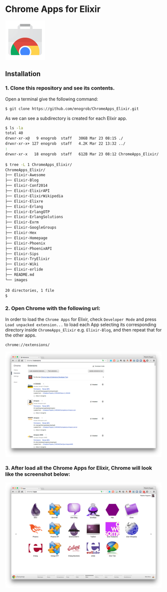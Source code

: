# Chrome Apps for Elixir

![Chrome Apps logo](images/chrome_apps.png)

## Installation

### 1. Clone this repository and see its contents.
Open a terminal give the following command:

```bash
$ git clone https://github.com/enogrob/ChromeApps_Elixir.git
```

As we can see a subdirectory is created for each Elixir app.

```bash
$ ls -la
total 40
drwxr-xr-x@   9 enogrob  staff   306B Mar 23 08:15 ./
drwxr-xr-x+ 127 enogrob  staff   4.2K Mar 22 13:32 ../
:
drwxr-xr-x   18 enogrob  staff   612B Mar 23 08:12 ChromeApps_Elixir/

$ tree -L 1 ChromeApps_Elixir/
ChromeApps_Elixir/
├── Elixir-Awesome
├── Elixir-Blog
├── Elixir-Conf2014
├── Elixir-ElixirAPI
├── Elixir-ElixirWikipedia
├── Elixir-Elixre
├── Elixir-Erlang
├── Elixir-ErlangOTP
├── Elixir-ErlangSolutions
├── Elixir-Exrm
├── Elixir-GoogleGroups
├── Elixir-Hex
├── Elixir-Homepage
├── Elixir-Phoenix
├── Elixir-PhoenixAPI
├── Elixir-Sips
├── Elixir-TryElixir
├── Elixir-Wiki
├── Elixir-erlide
├── README.md
└── images

20 directories, 1 file
$
```

### 2. Open Chrome with the following url:
In order to load the `Chrome Apps` for Elixir, check `Developer Mode` and press `Load unpacked extension...` to load each App selecting its corresponding directory inside `ChromeApps_Elixir` e.g. `Elixir-Blog`, and then repeat that for the other apps.

```
chrome://extensions/
```

![Chrome screenshot](images/chrome_screenshot1.png)

### 3. After load all the Chrome Apps for Elixir, Chrome will look like the screenshot below:

![Chrome screenshot](images/chrome_screenshot2.png)